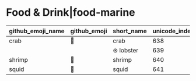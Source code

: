 # Food & Drink|food-marine

|github_emoji_name|github_emoji|short_name|unicode_index|
|---|---|---|---|
|crab|:crab:|crab|638|
|||⊛ lobster|639|
|shrimp|:shrimp:|shrimp|640|
|squid|:squid:|squid|641|

